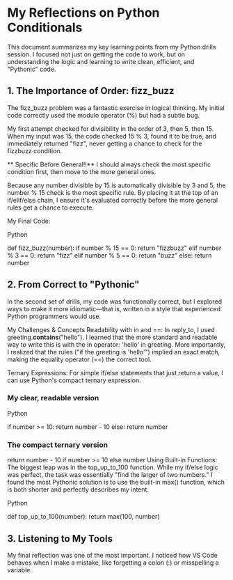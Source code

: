 # My Reflections on Python Conditionals

This document summarizes my key learning points from my Python drills session. I focused not just on getting the code to work, but on understanding the logic and learning to write clean, efficient, and "Pythonic" code.

## 1. The Importance of Order: fizz_buzz
The fizz_buzz problem was a fantastic exercise in logical thinking. My initial code correctly used the modulo operator (%) but had a subtle bug.

My first attempt checked for divisibility in the order of 3, then 5, then 15. When my input was 15, the code checked 15 % 3, found it to be true, and immediately returned "fizz", never getting a chance to check for the fizzbuzz condition.

** Specific Before General!!** 
I should always check the most specific condition first, then move to the more general ones.

Because any number divisible by 15 is automatically divisible by 3 and 5, the number % 15 check is the most specific rule. By placing it at the top of an if/elif/else chain, I ensure it's evaluated correctly before the more general rules get a chance to execute.

My Final Code:

Python

def fizz_buzz(number):
    if number % 15 == 0:
        return "fizzbuzz" 
    elif number % 3 == 0: 
        return "fizz"
    elif number % 5 == 0: 
        return "buzz"
    else:
        return number

## 2. From Correct to "Pythonic"
In the second set of drills, my code was functionally correct, but I explored ways to make it more idiomatic—that is, written in a style that experienced Python programmers would use.

My Challenges & Concepts
Readability with in and ==: In reply_to, I used greeting.__contains__("hello"). I learned that the more standard and readable way to write this is with the in operator: 'hello' in greeting. More importantly, I realized that the rules ("if the greeting is 'hello'") implied an exact match, making the equality operator (==) the correct tool.

Ternary Expressions: For simple if/else statements that just return a value, I can use Python's compact ternary expression.


### My clear, readable version
Python

if number >= 10:
    return number - 10
else:
    return number


### The compact ternary version

return number - 10 if number >= 10 else number
Using Built-in Functions: The biggest leap was in the top_up_to_100 function. While my if/else logic was perfect, the task was essentially "find the larger of two numbers." I found the most Pythonic solution is to use the built-in max() function, which is both shorter and perfectly describes my intent.

Python

def top_up_to_100(number):
    return max(100, number)

## 3. Listening to My Tools

My final reflection was one of the most important. I noticed how VS Code behaves when I make a mistake, like forgetting a colon (:) or misspelling a variable. 